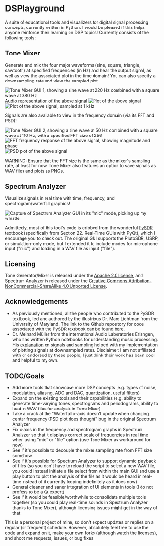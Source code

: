 # DSPlayground
A suite of educational tools and visualizers for digital signal processing concepts, currently written in Python. I would be pleased if this helps anyone reinforce their learning on DSP topics! Currently consists of the following tools:

## Tone Mixer
Generate and mix the four major waveforms (sine, square, triangle, sawtooth) at specified frequencies (in Hz) and hear the output signal, as well as view the associated plot in the time domain! You can also specify a downsampling rate and view the sampled plot. 

![Tone Mixer GUI 1, showing a sine wave at 220 Hz combined with a square wave at 880 Hz](https://github.com/user-attachments/assets/c86e4624-d5f6-428b-ac5b-3a1d6bd4b663)
[Audio representation of the above signal](https://github.com/user-attachments/assets/9f980f53-a249-4caa-b1ec-239b7c544385)
![Plot of the above signal](https://github.com/user-attachments/assets/9829d15f-2b20-4afb-bfed-07780b04f7f1)
![Plot of the above signal, sampled at 1 kHz](https://github.com/user-attachments/assets/71ebd112-f5ce-431e-86ea-1c190ee1b970)

Signals are also available to view in the frequency domain (via its FFT and PSD)!

![Tone Mixer GUI 2, showing a sine wave at 50 Hz combined with a square wave at 110 Hz, with a specified FFT size of 256](https://github.com/user-attachments/assets/c18236d8-63f0-4639-acc9-d15e088547f4)
![FFT frequency response of the above signal, showing magnitude and phase](https://github.com/user-attachments/assets/a3cdfc52-4faa-4785-a06f-1cc0da2ccb4d)
![PSD plot of the above signal](https://github.com/user-attachments/assets/42726aa5-d297-4b25-8393-ee3e90de579a)

WARNING: Ensure that the FFT size is the same as the mixer's sampling rate, at least for now. 
Tone Mixer also features an option to save signals as WAV files and plots as PNGs.

## Spectrum Analyzer
Visualize signals in real time with time, frequency, and spectrogram/waterfall graphics!  

![Capture of Spectrum Analyzer GUI in its "mic" mode, picking up my whistle](https://github.com/user-attachments/assets/2750c4be-9d14-45ad-ad38-100fe7c5bae2)

Admittedly, most of this tool's code is cribbed from the wonderful [PySDR](https://pysdr.org/) textbook (specifically from Section 22. Real-Time GUIs with PyQt), which I encourage you to check out. The original GUI supports the PlutoSDR, USRP, or simulation-only mode, but I extended it to include modes for microphone input ("mic") and loading in a WAV file as input ("file").

## Licensing
Tone Generator/Mixer is released under the [Apache 2.0 license](https://www.apache.org/licenses/LICENSE-2.0), and Spectrum Analyzer is released under the [Creative Commons Attribution-NonCommercial-ShareAlike 4.0 Unported License](https://creativecommons.org/licenses/by-nc-sa/4.0/).

## Acknowledgements
* As previously mentioned, all the people who contributed to the PySDR textbook, led and authored by the illustrious Dr. Marc Lichtman from the University of Maryland. The link to the Github repository for code associated with the PySDR textbook can be found [here](https://github.com/777arc/PySDR).
* Dr. Meinard Müller from the International Audio Laboratories Erlangen, who has written Python notebooks for understanding music processing. His [explanation](https://www.audiolabs-erlangen.de/resources/MIR/FMP/C0/C0.html) on signals and sampling helped with my implementation of plotting signals at downsampled rates.
Disclaimer: I am not affiliated with or endorsed by these people, I just think their work has been cool and helpful to my own.

## TODO/Goals
* Add more tools that showcase more DSP concepts (e.g. types of noise, modulation, aliasing, ADC and DAC, quantization, useful filters)
* Expand on the existing tools and their capabilities (e.g. ability to generate time-varying tones, spectrograms and periodograms, ability to load in WAV files for analysis in Tone Mixer)
* Take a crack at the "Waterfall x-axis doesn’t update when changing center frequency (PSD plot does though)" bug in the original Spectrum Analyzer
* Fix x-axis in the frequency and spectrogram graphs in Spectrum Analyzer so that it displays correct scale of frequencies in real time when using "mic" or "file" option (use Tone Mixer as workaround for now)
* See if it's possible to decouple the mixer sampling rate from FFT size somehow
* See if it's possible for Spectrum Analyzer to support dynamic playback of files (so you don't have to reload the script to select a new WAV file, you could instead initiate a file select from within the main GUI and use a play button to plot the analysis of the file as it would be heard in real-time instead of it currently looping indefinitely as it does now) 
* General cleaner and saner integration of UI elements in tools (I do not profess to be a Qt expert)
* See if it would be feasible/worthwhile to consolidate multiple tools together (so you could play real-time sounds in Spectrum Analyzer thanks to Tone Mixer), although licensing issues might get in the way of that

This is a personal project of mine, so don't expect updates or replies on a regular (or frequent) schedule. However, absolutely feel free to use the code and expand on it, make your own forks (although watch the licenses), and shoot me requests, issues, or bug fixes!
